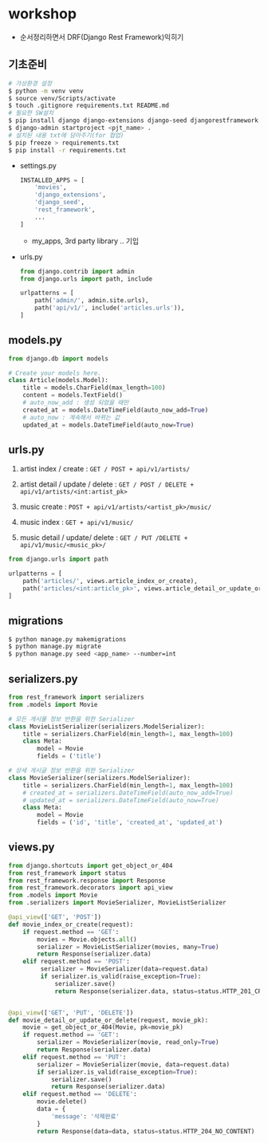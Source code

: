 # workshop

- 순서정리하면서 DRF(Django Rest Framework)익히기

## 기초준비

```bash
# 가상환경 설정
$ python -m venv venv
$ source venv/Scripts/activate
$ touch .gitignore requirements.txt README.md
# 필요한 SW설치
$ pip install django django-extensions django-seed djangorestframework
$ django-admin startproject <pjt_name> .
# 설치된 내용 txt에 담아주기(for 협업)
$ pip freeze > requirements.txt
$ pip install -r requirements.txt
```

- settings.py

  ```python
  INSTALLED_APPS = [
      'movies',
      'django_extensions',
      'django_seed',
      'rest_framework',
      ...
  ]
  ```

  - my_apps, 3rd party library .. 기입

- urls.py

  ```python
  from django.contrib import admin
  from django.urls import path, include
  
  urlpatterns = [
      path('admin/', admin.site.urls),
      path('api/v1/', include('articles.urls')),
  ]
  ```

## models.py

```python
from django.db import models

# Create your models here.
class Article(models.Model):
    title = models.CharField(max_length=100)
    content = models.TextField()
    # auto_now_add : 생성 되었을 때만
    created_at = models.DateTimeField(auto_now_add=True)
    # auto_now : 계속해서 바뀌는 값
    updated_at = models.DateTimeField(auto_now=True)
```

## urls.py

1. artist index / create : `GET / POST + api/v1/artists/`
2. artist detail / update / delete : `GET / POST / DELETE + api/v1/artists/<int:artist_pk>`

3. music create : `POST + api/v1/artists/<artist_pk>/music/`
4. music index : `GET + api/v1/music/`
5. music detail / update/ delete : `GET / PUT /DELETE + api/v1/music/<music_pk>/`

```python
from django.urls import path

urlpatterns = [
    path('articles/', views.article_index_or_create),
    path('articles/<int:article_pk>', views.article_detail_or_update_or_delete),
]
```

## migrations

```bash
$ python manage.py makemigrations
$ python manage.py migrate
$ python manage.py seed <app_name> --number=int
```

## serializers.py

```python
from rest_framework import serializers
from .models import Movie

# 모든 게시물 정보 반환을 위한 Serializer
class MovieListSerializer(serializers.ModelSerializer):
    title = serializers.CharField(min_length=1, max_length=100)
    class Meta:
        model = Movie
        fields = ('title')

# 상세 게시글 정보 반환을 위한 Serializer
class MovieSerializer(serializers.ModelSerializer):
    title = serializers.CharField(min_length=1, max_length=100)
    # created_at = serializers.DateTimeField(auto_now_add=True)
    # updated_at = serializers.DateTimeField(auto_now=True)
    class Meta:
        model = Movie
        fields = ('id', 'title', 'created_at', 'updated_at')
```

## views.py

```python
from django.shortcuts import get_object_or_404
from rest_framework import status
from rest_framework.response import Response
from rest_framework.decorators import api_view 
from .models import Movie
from .serializers import MovieSerializer, MovieListSerializer

@api_view(['GET', 'POST'])
def movie_index_or_create(request):
    if request.method == 'GET':
        movies = Movie.objects.all()
        serializer = MovieListSerializer(movies, many=True)
        return Response(serializer.data)
    elif request.method == 'POST':
         serializer = MovieSerializer(data=request.data)
         if serializer.is_valid(raise_exception=True):
             serializer.save()
             return Response(serializer.data, status=status.HTTP_201_CREATED)


@api_view(['GET', 'PUT', 'DELETE'])
def movie_detail_or_update_or_delete(request, movie_pk):
    movie = get_object_or_404(Movie, pk=movie_pk)
    if request.method == 'GET':
        serializer = MovieSerializer(movie, read_only=True)
        return Response(serializer.data)
    elif request.method == 'PUT':
        serializer = MovieSerializer(movie, data=request.data)
        if serializer.is_valid(raise_exception=True):
            serializer.save()
            return Response(serializer.data)
    elif request.method == 'DELETE':
        movie.delete()
        data = {
            'message': '삭제완료'
        }
        return Response(data=data, status=status.HTTP_204_NO_CONTENT)
```


